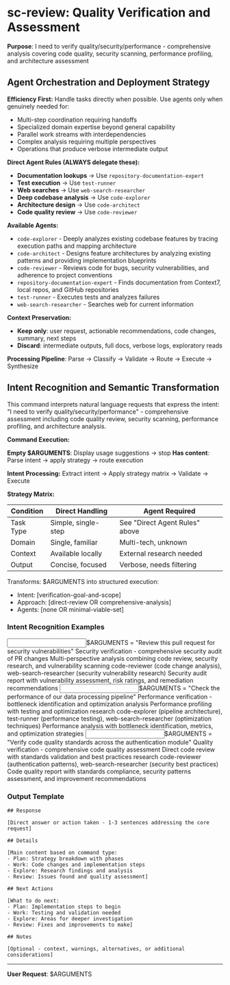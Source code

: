 # sc-review: Quality Verification and Assessment

**Purpose**: I need to verify quality/security/performance - comprehensive analysis covering code quality, security scanning, performance profiling, and architecture assessment

## Agent Orchestration and Deployment Strategy

**Efficiency First:** Handle tasks directly when possible. Use agents only when genuinely needed for:

- Multi-step coordination requiring handoffs
- Specialized domain expertise beyond general capability
- Parallel work streams with interdependencies
- Complex analysis requiring multiple perspectives
- Operations that produce verbose intermediate output

**Direct Agent Rules (ALWAYS delegate these):**

- **Documentation lookups** → Use `repository-documentation-expert`
- **Test execution** → Use `test-runner`
- **Web searches** → Use `web-search-researcher`
- **Deep codebase analysis** → Use `code-explorer`
- **Architecture design** → Use `code-architect`
- **Code quality review** → Use `code-reviewer`

**Available Agents:**

- `code-explorer` - Deeply analyzes existing codebase features by tracing execution paths and mapping architecture
- `code-architect` - Designs feature architectures by analyzing existing patterns and providing implementation blueprints
- `code-reviewer` - Reviews code for bugs, security vulnerabilities, and adherence to project conventions
- `repository-documentation-expert` - Finds documentation from Context7, local repos, and GitHub repositories
- `test-runner` - Executes tests and analyzes failures
- `web-search-researcher` - Searches web for current information

**Context Preservation:**

- **Keep only**: user request, actionable recommendations, code changes, summary, next steps
- **Discard**: intermediate outputs, full docs, verbose logs, exploratory reads

**Processing Pipeline**: Parse → Classify → Validate → Route → Execute → Synthesize

## Intent Recognition and Semantic Transformation

This command interprets natural language requests that express the intent: "I need to verify quality/security/performance" - comprehensive assessment including code quality review, security scanning, performance profiling, and architecture analysis.

**Command Execution:**

**Empty $ARGUMENTS**: Display usage suggestions → stop
**Has content**: Parse intent → apply strategy → route execution

**Intent Processing:** Extract intent → Apply strategy matrix → Validate → Execute

**Strategy Matrix:**

| Condition | Direct Handling     | Agent Required                 |
| --------- | ------------------- | ------------------------------ |
| Task Type | Simple, single-step | See "Direct Agent Rules" above |
| Domain    | Single, familiar    | Multi-tech, unknown            |
| Context   | Available locally   | External research needed       |
| Output    | Concise, focused    | Verbose, needs filtering       |

Transforms: $ARGUMENTS into structured execution:

- Intent: [verification-goal-and-scope]
- Approach: [direct-review OR comprehensive-analysis]
- Agents: [none OR minimal-viable-set]

### Intent Recognition Examples

<example>
<input>$ARGUMENTS = "Review this pull request for security vulnerabilities"</input>
<intent>Security verification - comprehensive security audit of PR changes</intent>
<approach>Multi-perspective analysis combining code review, security research, and vulnerability scanning</approach>
<agents>code-reviewer (code change analysis), web-search-researcher (security vulnerability research)</agents>
<output>Security audit report with vulnerability assessment, risk ratings, and remediation recommendations</output>
</example>

<example>
<input>$ARGUMENTS = "Check the performance of our data processing pipeline"</input>
<intent>Performance verification - bottleneck identification and optimization analysis</intent>
<approach>Performance profiling with testing and optimization research</approach>
<agents>code-explorer (pipeline architecture), test-runner (performance testing), web-search-researcher (optimization techniques)</agents>
<output>Performance analysis with bottleneck identification, metrics, and optimization strategies</output>
</example>

<example>
<input>$ARGUMENTS = "Verify code quality standards across the authentication module"</input>
<intent>Quality verification - comprehensive code quality assessment</intent>
<approach>Direct code review with standards validation and best practices research</approach>
<agents>code-reviewer (authentication patterns), web-search-researcher (security best practices)</agents>
<output>Code quality report with standards compliance, security patterns assessment, and improvement recommendations</output>
</example>

### Output Template

```
## Response

[Direct answer or action taken - 1-3 sentences addressing the core request]

## Details

[Main content based on command type:
- Plan: Strategy breakdown with phases
- Work: Code changes and implementation steps
- Explore: Research findings and analysis
- Review: Issues found and quality assessment]

## Next Actions

[What to do next:
- Plan: Implementation steps to begin
- Work: Testing and validation needed
- Explore: Areas for deeper investigation
- Review: Fixes and improvements to make]

## Notes

[Optional - context, warnings, alternatives, or additional considerations]
```

---

**User Request**: $ARGUMENTS

